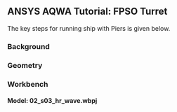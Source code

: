 ## ANSYS AQWA Tutorial: FPSO Turret

The key steps for running ship with Piers is given below.


### Background



### Geometry



### Workbench


#### Model: 02_s03_hr_wave.wbpj
